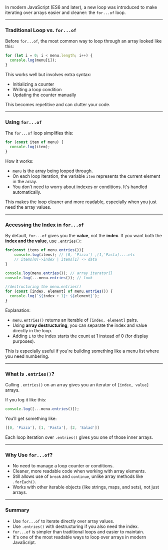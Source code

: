 In modern JavaScript (ES6 and later), a new loop was introduced to make iterating over arrays easier and cleaner: the `for...of` loop.

---

### Traditional Loop vs. `for...of`

Before `for...of`, the most common way to loop through an array looked like this:

```js
for (let i = 0; i < menu.length; i++) {
  console.log(menu[i]);
}
```

This works well but involves extra syntax:
- Initializing a counter
- Writing a loop condition
- Updating the counter manually

This becomes repetitive and can clutter your code.

---

### Using `for...of`

The `for...of` loop simplifies this:

```js
for (const item of menu) {
  console.log(item);
}
```
How it works:

- `menu` is the array being looped through.
- On each loop iteration, the variable `item` represents the current element in the array.
- You don’t need to worry about indexes or conditions. It's handled automatically.

This makes the loop cleaner and more readable, especially when you just need the array values.

---

### Accessing the Index in `for...of`

By default, `for...of` gives you the **value**, not the **index**.
If you want both the **index and the value**, use `.entries()`:

```js
for(const items of menu.entries()){
	console.log(items); // [0, 'Pizza'] ,[1,'Pasta]....etc
	// items[0]->index | items[1] -> data
}

console.log(menu.entries()); // array iterator{}
console.log(...menu.entries()); // look

//destructuring the menu.entries()
for (const [index, element] of menu.entries()) {
  console.log(`${index + 1}: ${element}`);
}
```

Explanation:

- `menu.entries()` returns an iterable of `[index, element]` pairs.
- Using **array destructuring**, you can separate the index and value directly in the loop.
- Adding `1` to the index starts the count at 1 instead of 0 (for display purposes).

This is especially useful if you're building something like a menu list where you need numbering.

---

### What Is `.entries()`?

Calling `.entries()` on an array gives you an iterator of `[index, value]` arrays.

If you log it like this:

```js
console.log([...menu.entries()]);
```

You’ll get something like:

```js
[[0, 'Pizza'], [1, 'Pasta'], [2, 'Salad']]
```

Each loop iteration over `.entries()` gives you one of those inner arrays.

---

### Why Use `for...of`?

- No need to manage a loop counter or conditions.
- Cleaner, more readable code when working with array elements.
- Still allows use of `break` and `continue`, unlike array methods like `.forEach()`.
- Works with other iterable objects (like strings, maps, and sets), not just arrays.

---

### Summary

- Use `for...of` to iterate directly over array values.   
- Use `.entries()` with destructuring if you also need the index.
- `for...of` is simpler than traditional loops and easier to maintain.
- It's one of the most readable ways to loop over arrays in modern JavaScript.